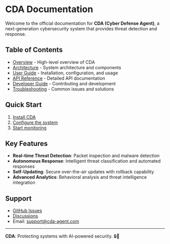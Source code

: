 # CDA Documentation

Welcome to the official documentation for **CDA (Cyber Defense Agent)**, a next-generation cybersecurity system that provides threat detection and response.

## Table of Contents

- [Overview](overview.md) - High-level overview of CDA
- [Architecture](architecture.md) - System architecture and components
- [User Guide](user-guide.md) - Installation, configuration, and usage
- [API Reference](api.md) - Detailed API documentation
- [Developer Guide](developer-guide.md) - Contributing and development
- [Troubleshooting](troubleshooting.md) - Common issues and solutions

## Quick Start

1. [Install CDA](user-guide.md#installation)
2. [Configure the system](user-guide.md#configuration)
3. [Start monitoring](user-guide.md#running-cda)

## Key Features

- **Real-time Threat Detection**: Packet inspection and malware detection
- **Autonomous Response**: Intelligent threat classification and automated responses
- **Self-Updating**: Secure over-the-air updates with rollback capability
- **Advanced Analytics**: Behavioral analysis and threat intelligence integration

## Support

- [GitHub Issues](https://github.com/your-repo/cda-agent/issues)
- [Discussions](https://github.com/your-repo/cda-agent/discussions)
- Email: support@cda-agent.com

---

**CDA**: Protecting systems with AI-powered security. 🔒🤖
